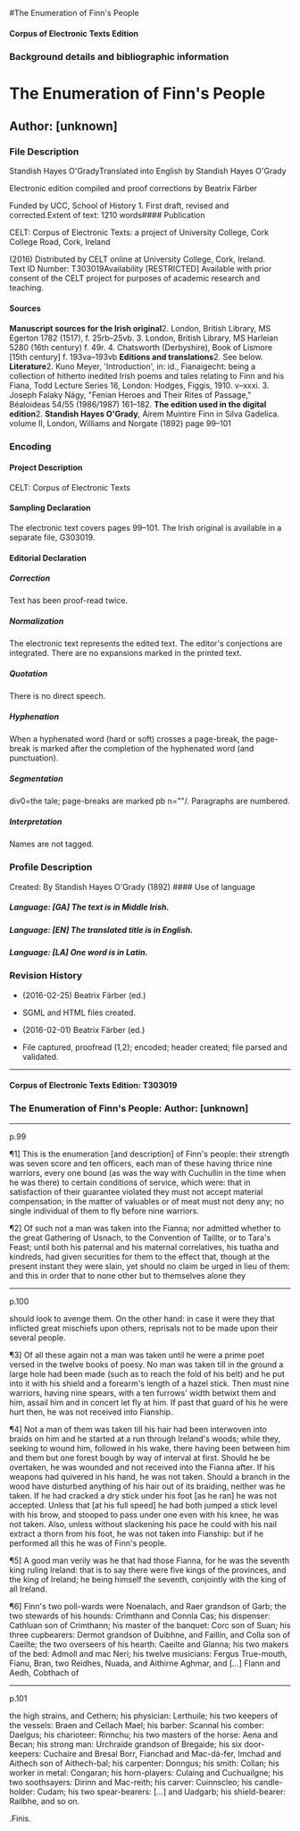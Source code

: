 

#The Enumeration of Finn's People


<!-- // 
 function footNote(link) {
 openpopup = window.open(link,"openpopup","width=512,height=128,left=256,top=256,resizable=no,scrollbars=1,menubar=1,statusbar=0,toolbar=0");
}
// -->



#### Corpus of Electronic Texts Edition


### Background details and bibliographic information


The Enumeration of Finn's People
================================


Author: [unknown]
-----------------


### File Description

Standish Hayes O'GradyTranslated into English by Standish Hayes O'Grady

Electronic edition compiled and proof corrections by Beatrix Färber

Funded by UCC, School of History 1. First draft, revised and corrected.Extent of text: 1210 words#### Publication


CELT: Corpus of Electronic Texts: a project of University College, Cork  
College Road, Cork, Ireland

 (2016) Distributed by CELT online at University College, Cork, Ireland.  
Text ID Number: T303019Availability [RESTRICTED] 
Available with prior consent of the CELT project for purposes of academic research and teaching.


#### Sources


**Manuscript sources for the Irish original**2. London, British Library, MS Egerton 1782 (1517), f. 25rb–25vb.
3. London, British Library, MS Harleian 5280 (16th century) f. 49r.
4. Chatsworth (Derbyshire), Book of Lismore [15th century] f. 193va–193vb
**Editions and translations**2. See below.
**Literature**2. Kuno Meyer, 'Introduction', in: id., Fianaigecht: being a collection of hitherto inedited Irish poems and tales relating to Finn and his Fiana, Todd Lecture Series 16, London: Hodges, Figgis, 1910. v–xxxi.
3. Joseph Falaky Nágy, "Fenian Heroes and Their Rites of Passage," Béaloideas 54/55 (1986/1987) 161–182.
**The edition used in the digital edition**2. **Standish Hayes O'Grady**, Áirem Muintire Finn in Silva Gadelica. volume II, London, Williams and Norgate (1892) page 99–101

### Encoding


#### Project Description


CELT: Corpus of Electronic Texts


#### Sampling Declaration


The electronic text covers pages 99–101. The Irish original is available in a separate file, G303019.


#### Editorial Declaration


##### Correction


Text has been proof-read twice.


##### Normalization


The electronic text represents the edited text. The editor's conjections are integrated. There are no expansions marked in the printed text. 


##### Quotation


There is no direct speech.


##### Hyphenation


When a hyphenated word (hard or soft) crosses a page-break, the page-break is marked after the completion of the hyphenated word (and punctuation).


##### Segmentation


div0=the tale; page-breaks are marked pb n=""/. Paragraphs are numbered.


##### Interpretation


Names are not tagged.


### Profile Description


Created: By Standish Hayes O'Grady
 (1892) #### Use of language


##### Language: [GA] The text is in Middle Irish.


##### Language: [EN] The translated title is in English.


##### Language: [LA] One word is in Latin.


### Revision History


* (2016-02-25) Beatrix Färber (ed.)

* SGML and HTML files created.
* (2016-02-01) Beatrix Färber (ed.)

* File captured, proofread (1,2); encoded; header created; file parsed and validated.




---


#### Corpus of Electronic Texts Edition: T303019


### The Enumeration of Finn's People: Author: [unknown]




---

p.99


¶1] This is the enumeration [and description] of Finn's people: their strength was seven score and ten officers, each man of these having thrice nine warriors, every one bound (as was the way with Cuchullin in the time when he was there) to certain conditions of service, which were: that in satisfaction of their guarantee violated they must not accept material compensation; in the matter of valuables or of meat must not deny any; no single individual of them to fly before nine warriors.


¶2] Of such not a man was taken into the Fianna; nor admitted whether to the great Gathering of Usnach, to the Convention of Taillte, or to Tara's Feast; until both his paternal and his maternal correlatives, his tuatha and kindreds, had given securities for them to the effect that, though at the present instant they were slain, yet should no claim be urged in lieu of them: and this in order that to none other but to themselves alone they 


---

p.100



should look to avenge them. On the other hand: in case it were they that inflicted great mischiefs upon others, reprisals not to be made upon their several people.


¶3] Of all these again not a man was taken until he were a prime poet versed in the twelve books of poesy. No man was taken till in the ground a large hole had been made (such as to reach the fold of his belt) and he put into it with his shield and a forearm's length of a hazel stick. Then must nine warriors, having nine spears, with a ten furrows' width betwixt them and him, assail him and in concert let fly at him. If past that guard of his he were hurt then, he was not received into Fianship.


¶4] Not a man of them was taken till his hair had been interwoven into braids on him and he started at a run through Ireland's woods; while they, seeking to wound him, followed in his wake, there having been between him and them but one forest bough by way of interval at first. Should he be overtaken, he was wounded and not received into the Fianna after. If his weapons had quivered in his hand, he was not taken. Should a branch in the wood have disturbed anything of his hair out of its braiding, neither was he taken. If he had cracked a dry stick under his foot [as he ran] he was not accepted. Unless that [at his full speed] he had both jumped a stick level with his brow, and stooped to pass under one even with his knee, he was not taken. Also, unless without slackening his pace he could with his nail extract a thorn from his foot, he was not taken into Fianship: but if he performed all this he was of Finn's people.


¶5] A good man verily was he that had those Fianna, for he was the seventh king ruling Ireland: that is to say there were five kings of the provinces, and the king of Ireland; he being himself the seventh, conjointly with the king of all Ireland.


¶6] Finn's two poll-wards were Noenalach, and Raer grandson of Garb; the two stewards of his hounds: Crimthann and Connla Cas; his dispenser: Cathluan son of Crimthann; his master of the banquet: Corc son of Suan; his three cupbearers: Dermot grandson of Duibhne, and Faillin, and Colla son of Caeilte; the two overseers of his hearth: Caeilte and Glanna; his two makers of the bed: Admoll and mac Neri; his twelve musicians: Fergus True-mouth, Fianu, Bran, two Reidhes, Nuada, and Aithirne Aghmar, and [*...*] Flann and Aedh, Cobthach of 


---

p.101



the high strains, and Cethern; his physician: Lerthuile; his two keepers of the vessels: Braen and Cellach Mael; his barber: Scannal his comber: Daelgus; his charioteer: Rinnchu; his two masters of the horse: Aena and Becan; his strong man: Urchraide grandson of Bregaide; his six door-keepers: Cuchaire and Bresal Borr, Fianchad and Mac-dá-fer, Imchad and Aithech son of Aithech-bal; his carpenter: Donngus; his smith: Collan; his worker in metal: Congaran; his horn-players: Culaing and Cuchuailgne; his two soothsayers: Dirinn and Mac-reith; his carver: Cuinnscleo; his candle-holder: Cudam; his two spear-bearers: [*...*] and Uadgarb; his shield-bearer: Railbhe, and so on.


.Finis.









